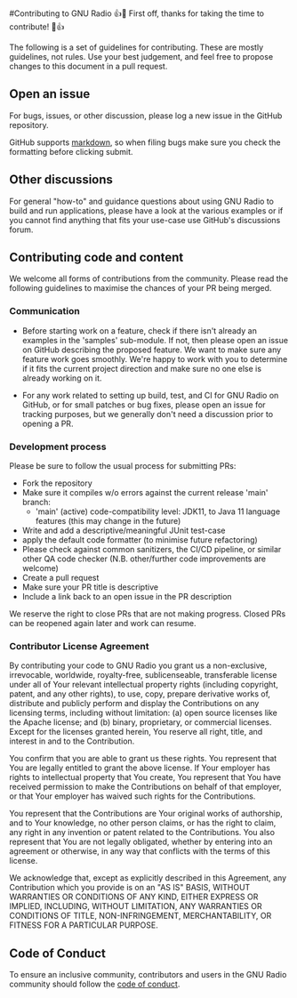 #Contributing to GNU Radio
:+1::tada: First off, thanks for taking the time to contribute! :tada::+1:

The following is a set of guidelines for contributing. These are mostly guidelines, not rules. Use your best judgement, and feel free to propose changes to this document in a pull request.

## Open an issue
For bugs, issues, or other discussion, please log a new issue in the GitHub repository.

GitHub supports [markdown](https://help.github.com/categories/writing-on-github/), so when filing bugs make sure you check the formatting before clicking submit.

## Other discussions
For general "how-to" and guidance questions about using GNU Radio to build and run applications, please have a look at the various
examples or if you cannot find anything that fits your use-case use GitHub's discussions forum.

## Contributing code and content
We welcome all forms of contributions from the community. Please read the following guidelines to maximise the chances of your PR being merged.

### Communication
 - Before starting work on a feature, check if there isn't already an examples in the 'samples' sub-module.
   If not, then please open an issue on GitHub describing the proposed feature. We want to make sure any feature work goes smoothly. 
   We're happy to work with you to determine if it fits the current project direction and make sure no one else is already working on it.

 - For any work related to setting up build, test, and CI for GNU Radio on GitHub, or for small patches or bug fixes, please open an issue
   for tracking purposes, but we generally don't need a discussion prior to opening a PR.

### Development process
Please be sure to follow the usual process for submitting PRs:

 - Fork the repository
 - Make sure it compiles w/o errors against the current release 'main' branch:
    - 'main' (active) code-compatibility level: JDK11, to Java 11 language features (this may change in the future)
 - Write and add a descriptive/meaningful JUnit test-case
 - apply the default code formatter (to minimise future refactoring) 
 - Please check against common sanitizers, the CI/CD pipeline, or similar other QA code checker (N.B. other/further code improvements are welcome)
 - Create a pull request 
 - Make sure your PR title is descriptive
 - Include a link back to an open issue in the PR description

We reserve the right to close PRs that are not making progress. Closed PRs can be reopened again later and work can resume.

### Contributor License Agreement
By contributing your code to GNU Radio you grant us a non-exclusive,
irrevocable, worldwide, royalty-free, sublicenseable, transferable
license under all of Your relevant intellectual property rights
(including copyright, patent, and any other rights), to use, copy,
prepare derivative works of, distribute and publicly perform and
display the Contributions on any licensing terms, including without limitation:
(a) open source licenses like the Apache license; and (b) binary,
proprietary, or commercial licenses. Except for the licenses granted herein,
You reserve all right, title, and interest in and to the Contribution.

You confirm that you are able to grant us these rights. You represent
that You are legally entitled to grant the above license. If Your employer
has rights to intellectual property that You create, You represent that
You have received permission to make the Contributions on behalf of that
employer, or that Your employer has waived such rights for the Contributions.

You represent that the Contributions are Your original works of
authorship, and to Your knowledge, no other person claims, or
has the right to claim, any right in any invention or patent
related to the Contributions. You also represent that You are
not legally obligated, whether by entering into an agreement
or otherwise, in any way that conflicts with the terms of this license.

We acknowledge that, except as explicitly described in this
Agreement, any Contribution which you provide is on an
"AS IS" BASIS, WITHOUT WARRANTIES OR CONDITIONS OF ANY KIND,
EITHER EXPRESS OR IMPLIED, INCLUDING, WITHOUT LIMITATION,
ANY WARRANTIES OR CONDITIONS OF TITLE, NON-INFRINGEMENT,
MERCHANTABILITY, OR FITNESS FOR A PARTICULAR PURPOSE.

## Code of Conduct
To ensure an inclusive community, contributors and users in the GNU Radio
community should follow the [code of conduct](./CODE_OF_CONDUCT.md).
